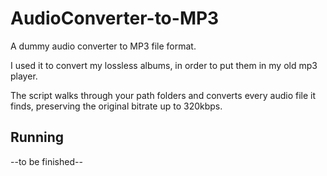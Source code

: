 # AudioConverter-to-MP3

A dummy audio converter to MP3 file format. 

I used it to convert my lossless albums, in order to put them in my old mp3 player.

The script walks through your path folders and converts every audio file it finds, preserving the original bitrate up to 320kbps.

## Running

--to be finished--